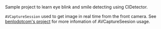 Sample project to learn eye blink and smile detecting using CIDetector.

```AVCaptureSession``` used to get image in real time from the front camera.
See [benlodotcom's project](https://github.com/benlodotcom/MyAVControllerDemo) for more infomation of AVCaptureSeesion usage. 
